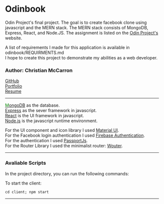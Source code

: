 # Odinbook

Odin Project's final project. The goal is to create facebook clone using javascript and the MERN stack. The MERN stack consists of MongoDB, Express, React, and Node.JS. The assignment is listed on the [Odin Project's](https://www.theodinproject.com/lessons/nodejs-odin-book) website.

A list of requirements I made for this application is available in odinbook/REQUIRMENTS.md  
I hope to create this project to demonstrate my abilities as a web developer.

### Author: Christian McCarron

[GitHub](https://github.com/cgmccarron)<br>
[Portfolio](https://christianmccarron.com)<br>
[Resume](###)<br>

---

[<span style="color: green">M</span>ongoDB](https://www.mongodb.com/) as the database.<br>
[Express](https://expressjs.com/) as the sever framework in javascript.<br>
[React](https://react.dev/) is the UI framework in javascript.<br>
[Node.js](https://nodejs.org/en) is the javascript runtime environment.

For the UI component and icon library I used [Material UI](https://mui.com/). <br>
For the Facebook login authentication I used [Firebase Authentication](https://firebase.google.com/docs/auth).<br>
For the authentication I used [PassportJs](https://www.passportjs.org/). <br>
For the Router Library I used the minimalist router: [Wouter](https://github.com/molefrog/wouter). <br>

---

### Avaliable Scripts

In the project directory, you can run the following commands:

To start the client:

```diff
cd client; npm start
```

---
